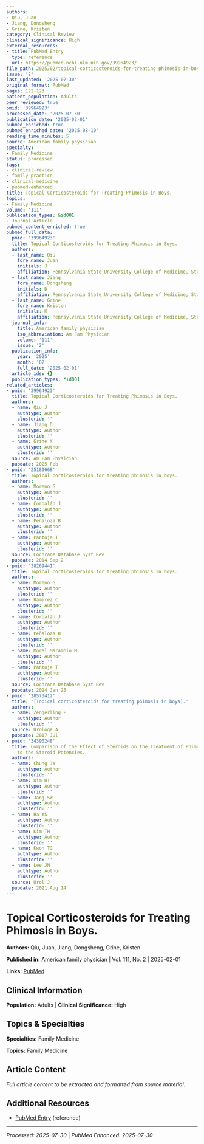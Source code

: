 ```yaml
---
authors:
- Qiu, Juan
- Jiang, Dongsheng
- Grine, Kristen
category: Clinical Review
clinical_significance: High
external_resources:
- title: PubMed Entry
  type: reference
  url: https://pubmed.ncbi.nlm.nih.gov/39964923/
file_path: 2025/02/topical-corticosteroids-for-treating-phimosis-in-boys.md
issue: '2'
last_updated: '2025-07-30'
original_format: PubMed
pages: 122-123
patient_population: Adults
peer_reviewed: true
pmid: '39964923'
processed_date: '2025-07-30'
publication_date: '2025-02-01'
pubmed_enriched: true
pubmed_enriched_date: '2025-08-10'
reading_time_minutes: 5
source: American family physician
specialty:
- Family Medicine
status: processed
tags:
- clinical-review
- family-practice
- clinical-medicine
- pubmed-enhanced
title: Topical Corticosteroids for Treating Phimosis in Boys.
topics:
- Family Medicine
volume: '111'
publication_types: &id001
- Journal Article
pubmed_content_enriched: true
pubmed_full_data:
  pmid: '39964923'
  title: Topical Corticosteroids for Treating Phimosis in Boys.
  authors:
  - last_name: Qiu
    fore_name: Juan
    initials: J
    affiliation: Pennsylvania State University College of Medicine, State College.
  - last_name: Jiang
    fore_name: Dongsheng
    initials: D
    affiliation: Pennsylvania State University College of Medicine, State College.
  - last_name: Grine
    fore_name: Kristen
    initials: K
    affiliation: Pennsylvania State University College of Medicine, State College.
  journal_info:
    title: American family physician
    iso_abbreviation: Am Fam Physician
    volume: '111'
    issue: '2'
  publication_info:
    year: '2025'
    month: '02'
    full_date: '2025-02-01'
  article_ids: {}
  publication_types: *id001
related_articles:
- pmid: '39964923'
  title: Topical Corticosteroids for Treating Phimosis in Boys.
  authors:
  - name: Qiu J
    authtype: Author
    clusterid: ''
  - name: Jiang D
    authtype: Author
    clusterid: ''
  - name: Grine K
    authtype: Author
    clusterid: ''
  source: Am Fam Physician
  pubdate: 2025 Feb
- pmid: '25180668'
  title: Topical corticosteroids for treating phimosis in boys.
  authors:
  - name: Moreno G
    authtype: Author
    clusterid: ''
  - name: Corbalán J
    authtype: Author
    clusterid: ''
  - name: Peñaloza B
    authtype: Author
    clusterid: ''
  - name: Pantoja T
    authtype: Author
    clusterid: ''
  source: Cochrane Database Syst Rev
  pubdate: 2014 Sep 2
- pmid: '38269441'
  title: Topical corticosteroids for treating phimosis in boys.
  authors:
  - name: Moreno G
    authtype: Author
    clusterid: ''
  - name: Ramirez C
    authtype: Author
    clusterid: ''
  - name: Corbalán J
    authtype: Author
    clusterid: ''
  - name: Peñaloza B
    authtype: Author
    clusterid: ''
  - name: Morel Marambio M
    authtype: Author
    clusterid: ''
  - name: Pantoja T
    authtype: Author
    clusterid: ''
  source: Cochrane Database Syst Rev
  pubdate: 2024 Jan 25
- pmid: '28573412'
  title: '[Topical corticosteroids for treating phimosis in boys].'
  authors:
  - name: Zengerling F
    authtype: Author
    clusterid: ''
  source: Urologe A
  pubdate: 2017 Jul
- pmid: '34390248'
  title: Comparison of the Effect of Steroids on the Treatment of Phimosis according
    to the Steroid Potencies.
  authors:
  - name: Chung JW
    authtype: Author
    clusterid: ''
  - name: Kim HT
    authtype: Author
    clusterid: ''
  - name: Jang SW
    authtype: Author
    clusterid: ''
  - name: Ha YS
    authtype: Author
    clusterid: ''
  - name: Kim TH
    authtype: Author
    clusterid: ''
  - name: Kwon TG
    authtype: Author
    clusterid: ''
  - name: Lee JN
    authtype: Author
    clusterid: ''
  source: Urol J
  pubdate: 2021 Aug 14
---
```


# Topical Corticosteroids for Treating Phimosis in Boys.

**Authors:** Qiu, Juan, Jiang, Dongsheng, Grine, Kristen

**Published in:** American family physician | Vol. 111, No. 2 | 2025-02-01

**Links:** [PubMed](https://pubmed.ncbi.nlm.nih.gov/39964923/)

## Clinical Information

**Population:** Adults | **Clinical Significance:** High

## Topics & Specialties

**Specialties:** Family Medicine

**Topics:** Family Medicine

## Article Content

*Full article content to be extracted and formatted from source material.*

## Additional Resources

- [PubMed Entry](https://pubmed.ncbi.nlm.nih.gov/39964923/) (reference)

---

*Processed: 2025-07-30* | *PubMed Enhanced: 2025-07-30*
